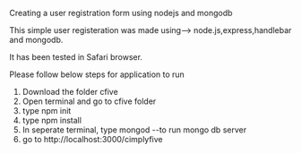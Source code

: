 
Creating a user registration form using nodejs and mongodb

This simple user registeration was made using--> node.js,express,handlebar  and mongodb.

It has been tested in Safari browser.

 Please follow below steps for application to run
 1. Download the folder cfive
 2. Open terminal and go to cfive folder
 3. type npm init
 4. type npm install
 5. In seperate terminal, type mongod --to run mongo db server
 6. go to http://localhost:3000/cimplyfive
 
